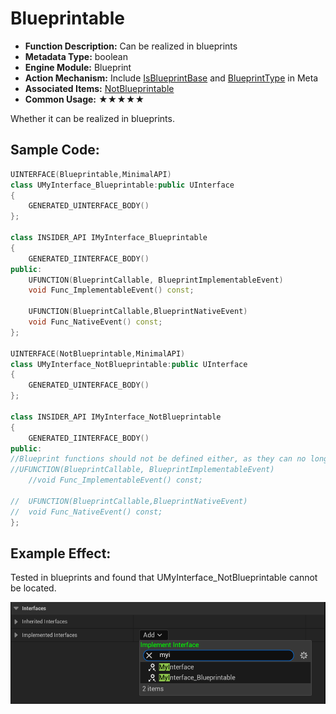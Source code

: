 # Blueprintable

- **Function Description:** Can be realized in blueprints
- **Metadata Type:** boolean
- **Engine Module:** Blueprint
- **Action Mechanism:** Include [IsBlueprintBase](../../../../Meta/Blueprint/IsBlueprintBase.md) and [BlueprintType](../../../../Meta/Blueprint/BlueprintType.md) in Meta
- **Associated Items:** [NotBlueprintable](../NotBlueprintable/NotBlueprintable.md)
- **Common Usage:** ★★★★★

Whether it can be realized in blueprints.

## Sample Code:

```cpp
UINTERFACE(Blueprintable,MinimalAPI)
class UMyInterface_Blueprintable:public UInterface
{
	GENERATED_UINTERFACE_BODY()
};

class INSIDER_API IMyInterface_Blueprintable
{
	GENERATED_IINTERFACE_BODY()
public:
	UFUNCTION(BlueprintCallable, BlueprintImplementableEvent)
	void Func_ImplementableEvent() const;

	UFUNCTION(BlueprintCallable,BlueprintNativeEvent)
	void Func_NativeEvent() const;
};

UINTERFACE(NotBlueprintable,MinimalAPI)
class UMyInterface_NotBlueprintable:public UInterface
{
	GENERATED_UINTERFACE_BODY()
};

class INSIDER_API IMyInterface_NotBlueprintable
{
	GENERATED_IINTERFACE_BODY()
public:
//Blueprint functions should not be defined either, as they can no longer be realized in blueprints
//UFUNCTION(BlueprintCallable, BlueprintImplementableEvent)
	//void Func_ImplementableEvent() const;

//	UFUNCTION(BlueprintCallable,BlueprintNativeEvent)
//	void Func_NativeEvent() const;
};
```

## Example Effect:

Tested in blueprints and found that UMyInterface_NotBlueprintable cannot be located.

![Untitled](Untitled.png)